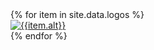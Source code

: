 <style type="text/css" media="screen">
img.thumbnail {
  height:115px;
}
</style>

<div class="container">
<div class="row text-center">
<!-- <div class="col-xs-8" id="logo_matrix"> -->
  {% for item in site.data.logos %}
    <div class="logo_thumbnail col-3"><a href="{{item.link}}"><img class="img-thumbnail " src="/assets/images/logos/{{item.logo}}" alt="{{item.alt}}"></a></div>
  {% endfor %}
<!-- <div class="col-xs-4" markdown="1">

__Key facts__

---

Z companies

---

X Universities

---

Y Public organisations

</div> -->
</div>
</div>
